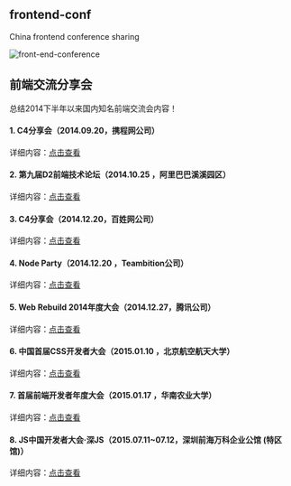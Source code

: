 ## frontend-conf

China frontend conference sharing

![front-end-conference](https://raw.githubusercontent.com/yunxiange/yunxiange.github.io/master/images/front-end-conference.png)

## 前端交流分享会

总结2014下半年以来国内知名前端交流会内容！

#### 1. C4分享会（2014.09.20，携程网公司）

详细内容：[点击查看](./content/C4-2014-09-20.md)

#### 2. 第九届D2前端技术论坛（2014.10.25 ，阿里巴巴溪溪园区）

详细内容：[点击查看](./content/D2-2014-10-25.md)

#### 3. C4分享会（2014.12.20，百姓网公司）

详细内容：[点击查看](./content/C4-2014-12-20.md)

#### 4. Node Party（2014.12.20 ，Teambition公司）

详细内容：[点击查看](./content/Node-Party-2014-12-20.md)

#### 5. Web Rebuild 2014年度大会（2014.12.27，腾讯公司）

详细内容：[点击查看](./content/Web-Rebuild-2014-12-27.md)

#### 6. 中国首届CSS开发者大会（2015.01.10 ，北京航空航天大学）

详细内容：[点击查看](./content/CSS-Conf-2015-01-10.md)

#### 7. 首届前端开发者年度大会（2015.01.17 ，华南农业大学）

详细内容：[点击查看](./content/FEDay-2015-01-17.md)

#### 8. JS中国开发者大会·深JS（2015.07.11~07.12，深圳前海万科企业公馆 (特区馆)）

详细内容：[点击查看](./content/ShenJS-2015-07-11.md)
